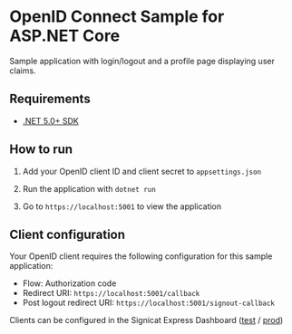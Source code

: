 # OpenID Connect Sample for ASP.NET Core

Sample application with login/logout and a profile page displaying user claims.

## Requirements
- [.NET 5.0+ SDK](https://dotnet.microsoft.com/download)

## How to run

1. Add your OpenID client ID and client secret to `appsettings.json`

2. Run the application with `dotnet run`

3. Go to `https://localhost:5001` to view the application

## Client configuration

Your OpenID client requires the following configuration for this sample application:

- Flow: Authorization code
- Redirect URI: `https://localhost:5001/callback`
- Post logout redirect URI: `https://localhost:5001/signout-callback`

Clients can be configured in the Signicat Express Dashboard ([test](https://dashboard-test.signicat.io) / [prod](https://dashboard.signicat.io))